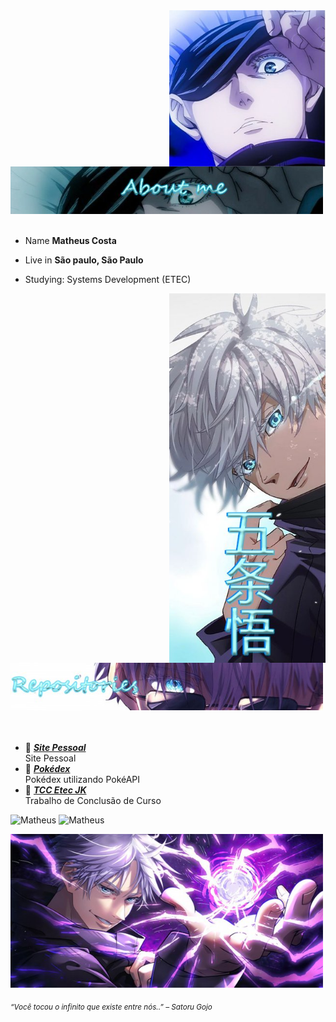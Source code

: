 
<div>
<img class="borda" src="./img/GojoProfile.jpg" width="250" align="right" />
<br/>
<br/>
<div align="start">
<img src="./img/aboutMeGojo.jpg" width="500" />
</div>
<br/>

<div>
  
- Name **Matheus Costa**

- Live in **São paulo, São Paulo**

- Studying: Systems Development (ETEC)
</div>

<div align="start">
<img src="./img/satoruGojo.jpg" width="250" align="right" />
<br/>
</div>

<div align="start">
<img src="./img/repositoriesGojo.jpg" width="500" />
</div>

<br/>
<br/>
  
- 📗 [***Site Pessoal***](https://matheus-dev.herokuapp.com/) <br/>
  Site Pessoal  <br/>
- 📗 [***Pokédex***](https://github.com/Matheus7p/Poked-x) <br/>
  Pokédex utilizando PokéAPI<br/>
- 📗 [***TCC Etec JK***](https://github.com/Matheus7p/TCCPHP) <br/>
  Trabalho de Conclusão de Curso<br/>
  

<div>
  <img src="https://github-readme-stats.vercel.app/api?username=Matheus7p&show_icons=true&theme=midnight-purple&locale=en" alt="Matheus">
  <img src="https://github-readme-stats.vercel.app/api/top-langs?username=Matheus7p&show_icons=true&theme=midnight-purple&locale=en&layout=compact"  alt="Matheus"><br> 
  </div>
  </div>

 <p align="start">
<img src="./img/bannerGojo.jpg" width="500" /><br/>
  
<sub> *“Você tocou o infinito que existe entre nós..” – Satoru Gojo* </sub>
</p>

